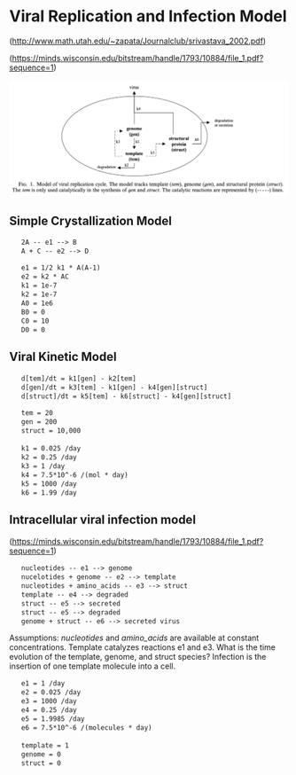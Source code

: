 # Viral Replication and Infection Model

(http://www.math.utah.edu/~zapata/Journalclub/srivastava_2002.pdf)

(https://minds.wisconsin.edu/bitstream/handle/1793/10884/file_1.pdf?sequence=1)

![Viral Model Diagram](images/ViralModel.png)

## Simple Crystallization Model

```
   2A -- e1 --> B
   A + C -- e2 --> D
```

```
   e1 = 1/2 k1 * A(A-1)
   e2 = k2 * AC
   k1 = 1e-7
   k2 = 1e-7
   A0 = 1e6
   B0 = 0
   C0 = 10
   D0 = 0
```

## Viral Kinetic Model

```
   d[tem]/dt = k1[gen] - k2[tem]
   d[gen]/dt = k3[tem] - k1[gen] - k4[gen][struct]
   d[struct]/dt = k5[tem] - k6[struct] - k4[gen][struct]
```

```
   tem = 20
   gen = 200
   struct = 10,000

   k1 = 0.025 /day
   k2 = 0.25 /day
   k3 = 1 /day
   k4 = 7.5*10^-6 /(mol * day)
   k5 = 1000 /day
   k6 = 1.99 /day
```

## Intracellular viral infection model

(https://minds.wisconsin.edu/bitstream/handle/1793/10884/file_1.pdf?sequence=1)

```
   nucleotides -- e1 --> genome
   nucelotides + genome -- e2 --> template
   nucleotides + amino_acids -- e3 --> struct
   template -- e4 --> degraded
   struct -- e5 --> secreted
   struct -- e5 --> degraded
   genome + struct -- e6 --> secreted virus
```

Assumptions: *nucleotides* and *amino_acids* are available at constant concentrations.  Template catalyzes reactions e1 and e3.  What is the time evolution of the template, genome, and struct species?  Infection is the insertion of one template molecule into a cell.

```
   e1 = 1 /day
   e2 = 0.025 /day
   e3 = 1000 /day
   e4 = 0.25 /day
   e5 = 1.9985 /day
   e6 = 7.5*10^-6 /(molecules * day)

   template = 1
   genome = 0
   struct = 0
```
